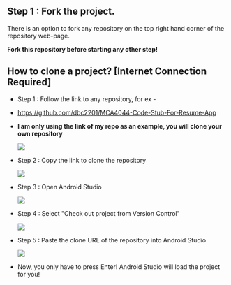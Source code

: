 ## Step 1 : Fork the project. 

There is an option to fork any repository on the top right hand corner of the repository web-page.

**Fork this repository before starting any other step!**

## How to clone a project? [Internet Connection Required]

- Step 1 : Follow the link to any repository, for ex -

- https://github.com/dbc2201/MCA4044-Code-Stub-For-Resume-App

- **I am only using the link of my repo as an example, you will clone your own repository**

  ![](https://github.com/dbc2201/MCA4044-Code-Stub-For-Resume-App/blob/master/app/src/main/res/drawable/follow_repo.png?raw=true)

- Step 2 : Copy the link to clone the repository

  ![](https://github.com/dbc2201/MCA4044-Code-Stub-For-Resume-App/blob/master/app/src/main/res/drawable/clone_link.png?raw=true)

- Step 3 : Open Android Studio

  ![](https://github.com/dbc2201/MCA4044-Code-Stub-For-Resume-App/blob/master/app/src/main/res/drawable/open_android_studio.png?raw=true)

- Step 4 : Select "Check out project from Version Control"

  ![](https://github.com/dbc2201/MCA4044-Code-Stub-For-Resume-App/blob/master/app/src/main/res/drawable/checkout_project.png?raw=true)

- Step 5 : Paste the clone URL of the repository into Android Studio

  ![](https://github.com/dbc2201/MCA4044-Code-Stub-For-Resume-App/blob/master/app/src/main/res/drawable/paste_link.png?raw=true)

- Now, you only have to press Enter! Android Studio will load the project for you!
